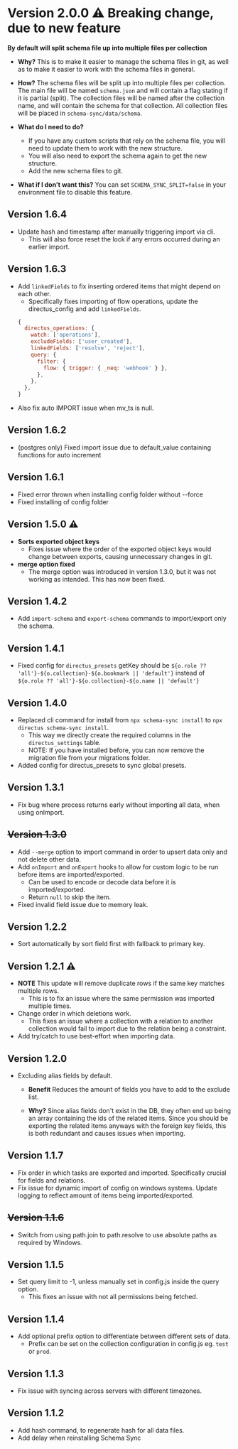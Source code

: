 # Version 2.0.0 ⚠️ Breaking change, due to new feature

**By default will split schema file up into multiple files per collection**

- **Why?** This is to make it easier to manage the schema files in git, as well as to make it easier to work with the schema files in general.

- **How?** The schema files will be split up into multiple files per collection. The main file will be named `schema.json` and will contain a flag stating if it is partial (split). The collection files will be named after the collection name, and will contain the schema for that collection. All collection files will be placed in `schema-sync/data/schema`.

- **What do I need to do?**

  - If you have any custom scripts that rely on the schema file, you will need to update them to work with the new structure.
  - You will also need to export the schema again to get the new structure.
  - Add the new schema files to git.

- **What if I don't want this?** You can set `SCHEMA_SYNC_SPLIT=false` in your environment file to disable this feature.


## Version 1.6.4

  - Update hash and timestamp after manually triggering import via cli.
    - This will also force reset the lock if any errors occurred during an earlier import.

## Version 1.6.3

  - Add `linkedFields` to fix inserting ordered items that might depend on each other.
    - Specifically fixes importing of flow operations, update the directus_config and add `linkedFields`.
    ```javascript
    {
      directus_operations: {
        watch: ['operations'],
        excludeFields: ['user_created'],
        linkedFields: ['resolve', 'reject'],
        query: {
          filter: {
            flow: { trigger: { _neq: 'webhook' } },
          },
        },
      },
    }
    ```
  - Also fix auto IMPORT issue when mv_ts is null.

## Version 1.6.2

  - (postgres only) Fixed import issue due to default_value containing functions for auto increment

## Version 1.6.1

 - Fixed error thrown when installing config folder without --force
 - Fixed installing of config folder

## Version 1.5.0 ⚠️

  - **Sorts exported object keys**
    - Fixes issue where the order of the exported object keys would change between exports, causing unnecessary changes in git.
  - **merge option fixed**
    - The merge option was introduced in version 1.3.0, but it was not working as intended. This has now been fixed.

## Version 1.4.2

  - Add `import-schema` and `export-schema` commands to import/export only the schema.

## Version 1.4.1

  - Fixed config for `directus_presets` getKey should be `${o.role ?? 'all'}-${o.collection}-${o.bookmark || 'default'}` instead of `${o.role ?? 'all'}-${o.collection}-${o.name || 'default'}`

## Version 1.4.0

  - Replaced cli command for install from `npx schema-sync install` to `npx directus schema-sync install`.
    - This way we directly create the required columns in the `directus_settings` table.
    - NOTE: If you have installed before, you can now remove the migration file from your migrations folder.
  - Added config for directus_presets to sync global presets.

## Version 1.3.1

  - Fix bug where process returns early without importing all data, when using onImport.

## ~~Version 1.3.0~~

  - Add `--merge` option to import command in order to upsert data only and not delete other data.
  - Add `onImport` and `onExport` hooks to allow for custom logic to be run before items are imported/exported.
    - Can be used to encode or decode data before it is imported/exported.
    - Return `null` to skip the item.
  - Fixed invalid field issue due to memory leak.

## Version 1.2.2

 - Sort automatically by sort field first with fallback to primary key.

## Version 1.2.1 ⚠️

 - **NOTE** This update will remove duplicate rows if the same key matches multiple rows.
   - This is to fix an issue where the same permission was imported multiple times.
 - Change order in which deletions work.
   - This fixes an issue where a collection with a relation to another collection would fail to import due to the relation being a constraint.
 - Add try/catch to use best-effort when importing data.

## Version 1.2.0

- Excluding alias fields by default.

  - **Benefit** Reduces the amount of fields you have to add to the exclude list.

  - **Why?** Since alias fields don't exist in the DB, they often end up being an array containing the ids of the related items. Since you should be exporting the related items anyways with the foreign key fields, this is both redundant and causes issues when importing.

## Version 1.1.7

 - Fix order in which tasks are exported and imported. Specifically crucial for fields and relations.
 - Fix issue for dynamic import of config on windows systems.
Update logging to reflect amount of items being imported/exported.

## ~~Version 1.1.6~~

 - Switch from using path.join to path.resolve to use absolute paths as required by Windows.

## Version 1.1.5

 - Set query limit to -1, unless manually set in config.js inside the query option.
   - This fixes an issue with not all permissions being fetched.

## Version 1.1.4

 - Add optional prefix option to differentiate between different sets of data.
   - Prefix can be set on the collection configuration in config.js eg. `test` or `prod`.

## Version 1.1.3

- Fix issue with syncing across servers with different timezones.

## Version 1.1.2

 - Add hash command, to regenerate hash for all data files.
 - Add delay when reinstalling Schema Sync